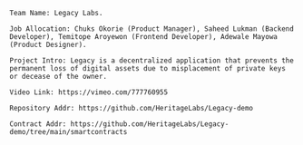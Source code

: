 	Team Name: Legacy Labs.

	Job Allocation: Chuks Okorie (Product Manager), Saheed Lukman (Backend Developer), Temitope Aroyewon (Frontend Developer), Adewale Mayowa (Product Designer).

	Project Intro: Legacy is a decentralized application that prevents the permanent loss of digital assets due to misplacement of private keys or decease of the owner.

	Video Link: https://vimeo.com/777760955

	Repository Addr: https://github.com/HeritageLabs/Legacy-demo

	Contract Addr: https://github.com/HeritageLabs/Legacy-demo/tree/main/smartcontracts
	
